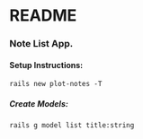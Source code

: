 # README

### Note List App.

#### Setup Instructions:
`rails new plot-notes -T`

##### Create Models:
`rails g model list title:string`